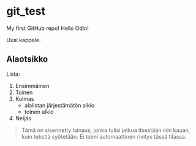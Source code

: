 # git_test
My first GitHub repo!
Hello Odin!

Uusi kappale.

## Alaotsikko

Lista:

1. Ensimmäinen
2. Toinen
3. Kolmas
	- alalistan järjestämätön alkio
	- toinen alkio
4. Neljäs

> Tämä on sisennetty lainaus, jonka tulisi jatkua itsestään niin kauan, kuin tekstiä syötetään.
> Ei toimi automaattinen rivitys tässä tilassa.
